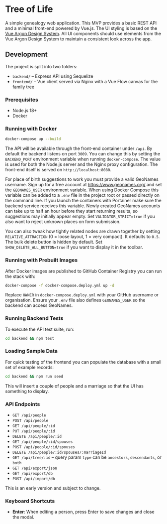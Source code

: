 # Tree of Life

A simple genealogy web application. This MVP provides a basic REST API and a minimal front-end powered by Vue.js. The UI styling is based on the [Vue Argon Design System](https://www.creative-tim.com/product/vue-argon-design-system?affiliate_id=116187).
All UI components should use elements from the Vue Argon Design System to maintain a consistent look across the app.


## Development

The project is split into two folders:

- `backend/` – Express API using Sequelize
- `frontend/` – Vue client served via Nginx with a Vue Flow canvas for the family tree

### Prerequisites

- Node.js 18+
- Docker

### Running with Docker

```bash
docker-compose up --build
```

The API will be available through the front-end container under `/api`. By default
the backend listens on port `3009`. You can change this by setting the
`BACKEND_PORT` environment variable when running `docker-compose`. The value is
used for both the Node.js server and the Nginx proxy configuration. The front-end itself is served on
`http://localhost:8080`.

For place of birth suggestions to work you must provide a valid
GeoNames username. Sign up for a free account at
<https://www.geonames.org/> and set the `GEONAMES_USER` environment
variable. When using Docker Compose this variable can be added to a
`.env` file in the project root or passed directly on the command
line. If you launch the containers with Portainer make sure the
backend service receives this variable. Newly created GeoNames
accounts can take up to half an hour before they start returning
results, so suggestions may initially appear empty. Set
`VALIDATOR_STRICT=true` if you also want to reject unknown places on
form submission.

You can also tweak how tightly related nodes are drawn together by setting
`RELATIVE_ATTRACTION` (0 = loose layout, 1 = very compact). It defaults to `0.5`.
The bulk delete button is hidden by default. Set `SHOW_DELETE_ALL_BUTTON=true`
if you want to display it in the toolbar.

### Running with Prebuilt Images

After Docker images are published to GitHub Container Registry you can run the stack with:

```bash
docker-compose -f docker-compose.deploy.yml up -d
```

Replace `OWNER` in `docker-compose.deploy.yml` with your GitHub username or organisation.
Ensure your `.env` file also defines `GEONAMES_USER` so the backend can access GeoNames.

### Running Backend Tests

To execute the API test suite, run:

```bash
cd backend && npm test
```

### Loading Sample Data

For quick testing of the frontend you can populate the database with a small set
of example records:

```bash
cd backend && npm run seed
```

This will insert a couple of people and a marriage so that the UI has something
to display.

### API Endpoints

- `GET /api/people`
- `POST /api/people`
- `GET /api/people/:id`
- `PUT /api/people/:id`
- `DELETE /api/people/:id`
- `GET /api/people/:id/spouses`
- `POST /api/people/:id/spouses`
- `DELETE /api/people/:id/spouses/:marriageId`
- `GET /api/tree/:id` – query param `type` can be `ancestors`, `descendants`, or `both`
- `GET /api/export/json`
- `GET /api/export/db`
- `POST /api/import/db`

This is an early version and subject to change.

### Keyboard Shortcuts

- **Enter**: When editing a person, press Enter to save changes and close the modal.
